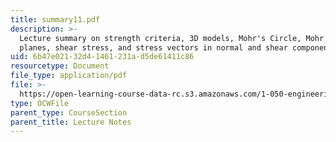 ```yaml
---
title: summary11.pdf
description: >-
  Lecture summary on strength criteria, 3D models, Mohr's Circle, Mohr stress
  planes, shear stress, and stress vectors in normal and shear components.
uid: 6b47e021-32d4-1461-231a-d5de61411c86
resourcetype: Document
file_type: application/pdf
file: >-
  https://open-learning-course-data-rc.s3.amazonaws.com/1-050-engineering-mechanics-i-fall-2007/6b47e02132d41461231ad5de61411c86_summary11.pdf
type: OCWFile
parent_type: CourseSection
parent_title: Lecture Notes
---
```

